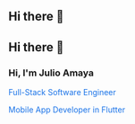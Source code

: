 ## Hi there 👋
## Hi there 👋

<!--
**JulioAmayaJr/JulioAmayaJr** is a ✨ _special_ ✨ repository because its `README.md` (this file) appears on your GitHub profile.

Here are some ideas to get you started:
-->


### Hi, I'm Julio Amaya
<span style="color: #1a73e8">Full-</span><span style="color: #1a73e8">Stack </span><span style="color: #1a73e8">Software </span><span style="color: #1a73e8">Engineer</span>

<span style="color: #1a73e8">Mobile </span><span style="color: #1a73e8">App </span><span style="color: #1a73e8">Developer</span> <span style="color: #1a73e8">in </span><span style="color: #1a73e8">Flutter</span>

<!-- Uncomment and edit the lines below as needed -->

<!-- - 🔭 I’m currently working on ... -->
<!-- - 🌱 I’m currently learning ... -->
<!-- - 👯 I’m looking to collaborate on ... -->
<!-- - 🤔 I’m looking for help with ... -->
<!-- - 💬 Ask me about ... -->
<!-- - 📫 How to reach me: ... -->
<!-- - 😄 Pronouns: ... -->
<!-- - ⚡ Fun fact: ... -->
